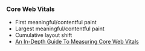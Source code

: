 ### Core Web Vitals

* First meaningful/contentful paint
* Largest meaningful/contentful paint
* Cumulative layout shift
* [An In-Depth Guide To Measuring Core Web Vitals](https://www.smashingmagazine.com/2021/04/complete-guide-measure-core-web-vitals/)
